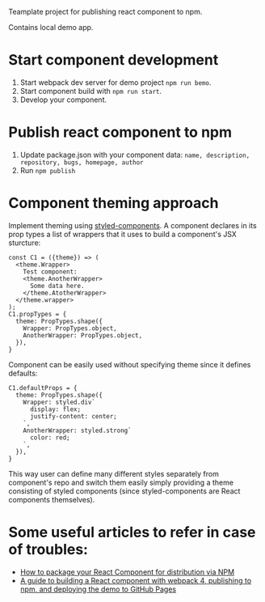 Teamplate project for publishing react component to npm.

Contains local demo app.

# Start component development
1. Start webpack dev server for demo project `npm run bemo`.
2. Start component build with `npm run start`.
3. Develop your component.

# Publish react component to npm
1. Update package.json with your component data: `name, description, repository, bugs, homepage, author`
2. Run `npm publish`

# Component theming approach
Implement theming using
[styled-components](https://www.styled-components.com/).
A component declares in its prop types a list of wrappers that it uses to
build a component's JSX sturcture:
```
const C1 = ({theme}) => (
  <theme.Wrapper>
    Test component:
    <theme.AnotherWrapper>
      Some data here.
    </theme.AtotherWrapper>
  </theme.wrapper>
);
C1.propTypes = {
  theme: PropTypes.shape({
    Wrapper: PropTypes.object,
    AnotherWrapper: PropTypes.object,
  }),
}
```
Component can be easily used without specifying theme since it defines defaults:
```
C1.defaultProps = {
  theme: PropTypes.shape({
    Wrapper: styled.div`
      display: flex;
      justify-content: center;
    `,
    AnotherWrapper: styled.strong`
      color: red;
    `,
  }),
}
```
This way user can define many different styles separately from component's
repo and switch them easily simply providing a theme consisting of styled
components (since styled-components are React components themselves).

# Some useful articles to refer in case of troubles:
* [How to package your React Component for distribution via NPM](https://itnext.io/how-to-package-your-react-component-for-distribution-via-npm-d32d4bf71b4f)
* [A guide to building a React component with webpack 4, publishing to npm, and deploying the demo to GitHub Pages](https://medium.com/dailyjs/building-a-react-component-with-webpack-publish-to-npm-deploy-to-github-guide-6927f60b3220)
